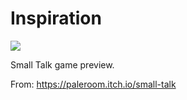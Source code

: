 # Inspiration

![](https://db-feed.s3.amazonaws.com/legacy/Screen_Shot_2018_11_24_at_11_55_49_AM-1543078601405.png)

Small Talk game preview.

From: https://paleroom.itch.io/small-talk
